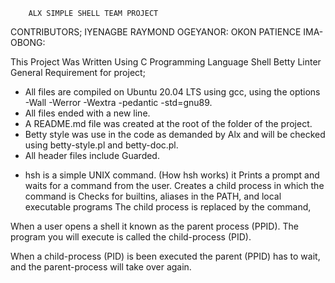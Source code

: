 		ALX SIMPLE SHELL TEAM PROJECT

CONTRIBUTORS;	 IYENAGBE RAYMOND OGEYANOR:
		 OKON PATIENCE IMA-OBONG:

This Project Was Written Using C Programming Language Shell Betty Linter
General Requirement for project;

* All files are compiled on Ubuntu 20.04 LTS using gcc, using the options -Wall -Werror -Wextra -pedantic -std=gnu89.
* All files ended with a new line.
* A README.md file was created at the root of the folder of the project.
* Betty style was use in the code as demanded by Alx and will be checked using betty-style.pl and betty-doc.pl.
* All header files  include Guarded. 

- hsh is a simple UNIX command.
(How hsh works) it Prints a prompt and waits for a command from the user.
Creates a child process in which the command is Checks for builtins, aliases in the PATH,
and local executable programs The child process is replaced by the command, 

When a user opens a shell it known as the parent process (PPID). 
The program you will execute is called the child-process (PID).

When a child-process (PID) is been executed the parent (PPID) has to wait,
and the parent-process will take over again.
